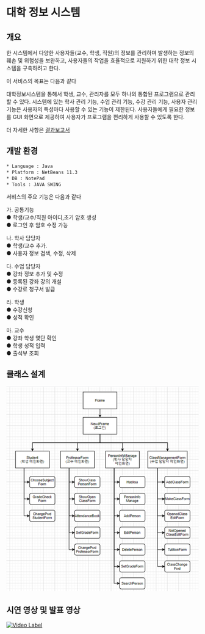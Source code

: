 # 대학 정보 시스템

## 개요

한 시스템에서 다양한 사용자들(교수, 학생, 직원)의 정보를 관리하며 발생하는 정보의 훼손 및 위험성을 보완하고, 사용자들의 작업을 효율적으로 지원하기 위한 대학 정보 시스템을 구축하려고 한다.

이 서비스의 목표는 다음과 같다

대학정보시스템을 통해서 학생, 교수, 관리자를 모두 하나의 통합된 프로그램으로 관리할 수 있다. 시스템에 있는 학사 관리 기능, 수업 관리 기능, 수강 관리 기능, 사용자 관리 기능은 사용자의 특성마다 사용할 수 있는 기능이 제한된다. 사용자들에게 필요한 정보를 GUI 화면으로 제공하여 사용자가 프로그램을 편리하게 사용할 수 있도록 한다.

더 자세한 사항은 [결과보고서](https://github.com/jsb12302/College_Information_System/blob/main/College_Information_System_%EA%B2%B0%EA%B3%BC%EB%B3%B4%EA%B3%A0%EC%84%9C.hwp)

## 개발 환경
```
* Language : Java
* Platform : NetBeans 11.3
* DB : NotePad
* Tools : JAVA SWING
```

서비스의 주요 기능은 다음과 같다  

가. 공통기능  
 ● 학생/교수/직원 아이디,초기 암호 생성  
 ● 로그인 후 암호 수정 가능  

나. 학사 담당자  
● 학생/교수 추가.  
● 사용자 정보 검색, 수정, 삭제  

다. 수업 담당자    
● 강좌 정보 추가 및 수정  
● 등록된 강좌 강의 개설  
● 수강료 청구서 발급  

라. 학생  
● 수강신청  
● 성적 확인  

마. 교수  
● 강좌 학생 몇단 확인  
● 학생 성적 입력  
● 출석부 조회  

## 클래스 설계

![클래스 ](image/ClassStructure.PNG)


## 시연 영상 및 발표 영상
[![Video Label](https://img.youtube.com/vi/VHOwMseDLf8/0.jpg)](https://youtu.be/VHOwMseDLf8)  
